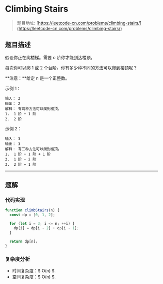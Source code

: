 # Climbing Stairs

> 题目地址: [https://leetcode-cn.com/problems/climbing-stairs/](https://leetcode-cn.com/problems/climbing-stairs/)

## 题目描述

假设你正在爬楼梯。需要 *n* 阶你才能到达楼顶。

每次你可以爬 1 或 2 个台阶。你有多少种不同的方法可以爬到楼顶呢？

**注意：**给定 n 是一个正整数。

示例 1：

```
输入： 2
输出： 2
解释： 有两种方法可以爬到楼顶。
1.  1 阶 + 1 阶
2.  2 阶
```

示例 2：

```
输入： 3
输出： 3
解释： 有三种方法可以爬到楼顶。
1.  1 阶 + 1 阶 + 1 阶
2.  1 阶 + 2 阶
3.  2 阶 + 1 阶
```

------

## 题解

### 代码实现

```js
function climbStairs(n) {
  const dp = [0, 1, 2];

  for (let i = 3; i <= n; ++i) {
    dp[i] = dp[i - 2] + dp[i - 1];
  }

  return dp[n];
}
```

### 复杂度分析

* 时间复杂度：$ O(n) $.
* 空间复杂度：$ O(n) $.
